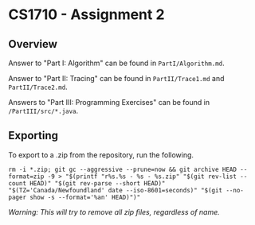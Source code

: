 # CS1710 - Assignment 2

## Overview

Answer to "Part I: Algorithm" can be found in `PartI/Algorithm.md`.

Answer to "Part II: Tracing" can be found in `PartII/Trace1.md` and `PartII/Trace2.md`.

Answers to "Part III: Programming Exercises" can be found in `/PartIII/src/*.java`.

## Exporting

To export to a .zip from the repository, run the following.

`rm -i *.zip; git gc --aggressive --prune=now && git archive HEAD --format=zip -9 > "$(printf "r%s.%s - %s - %s.zip" "$(git rev-list --count HEAD)" "$(git rev-parse --short HEAD)" "$(TZ='Canada/Newfoundland' date --iso-8601=seconds)" "$(git --no-pager show -s --format='%an' HEAD)")"`

*Warning: This will try to remove all zip files, regardless of name.*